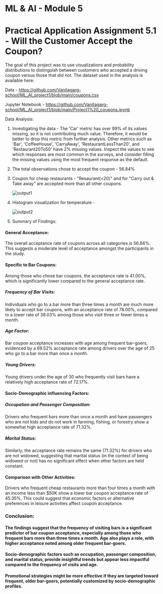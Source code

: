 # ML & AI - Module 5

# Practical Application Assignment 5.1 - Will the Customer Accept the Coupon?
The goal of this project was to use visualizations and probability distributions to distinguish between customers who accepted a driving coupon versus those that did not. The dataset used in the analysis is available here:

Data  -  https://github.com/Vanitagarg-school/ML_AI_project1/blob/main/coupons.csv

Jupyter Notebook - https://github.com/Vanitagarg-school/ML_AI_project1/blob/main/Project1%20_coupons.ipynb

Data Analysis:

1. Investigating the data -
The 'Car' metric has over 99% of its values missing, so it is not contributing much value. Therefore, it would be better to drop this metric from further analysis.
Other metrics such as 'Bar', 'CoffeeHouse', 'CarryAway', 'RestaurantLessThan20', and 'Restaurant20To50' have 2% missing values.
Inspect the values to see which responses are most common in the surveys, and consider filling the missing values using the most frequent response as the default.
2. The total observations chose to accept the coupon -  56.84%
3. Coupon for cheap restaurants - "Resaurant(<20)" and for "Carry out & Take away" are accepted more than all other coupons.
  
   ![output1](https://github.com/user-attachments/assets/93490c63-301c-412e-82e3-54d166e4a018)

4. Histogram visualization for temperature -
   
   ![output2](https://github.com/user-attachments/assets/2c160787-5ab9-4176-81e7-6cd5763a2c55)
5. Summary of Findings:

#### General Acceptance: 
The overall acceptance rate of coupons across all categories is 56.84%. This suggests a moderate level of acceptance amongst the participants in the study.

#### Specific to Bar Coupons:
Among those who chose bar coupons, the acceptance rate is 41.00%, which is significantly lower compared to the general acceptance rate.
##### Frequency of Bar Visits: 
Individuals who go to a bar more than three times a month are much more likely to accept bar coupons, with an acceptance rate of 78.00%, compared to a lower rate of 38.03% among those who visit three or fewer times a month.
##### Age Factor: 
Bar coupon acceptance increases with age among frequent bar-goers, evidenced by a 69.52% acceptance rate among drivers over the age of 25 who go to a bar more than once a month.
##### Young Drivers: 
Young drivers under the age of 30 who frequently visit bars have a relatively high acceptance rate of 72.17%.

#### Socio-Demographic influencing Factors:

##### Occupation and Passenger Composition: 
Drivers who frequent bars more than once a month and have passengers who are not kids and do not work in farming, fishing, or forestry show a somewhat high acceptance rate of 71.32%.
##### Marital Status: 
Similarly, the acceptance rate remains the same (71.32%) for drivers who are not widowed, suggesting that marital status (in the context of being widowed or not) has no significant effect when other factors are held constant.

#### Comparison with Other Activities:
Drivers who frequent cheap restaurants more than four times a month with an income less than $50K show a lower bar coupon acceptance rate of 45.35%. This could suggest that economic factors or alternative preferences in leisure activities affect coupon acceptance.


### Conclusion:
#### The findings suggest that the frequency of visiting bars is a significant predictor of bar coupon acceptance, especially among those who frequent bars more than three times a month. Age also plays a role, with higher acceptance noted among older frequent bar-goers.
#### Socio-demographic factors such as occupation, passenger composition, and marital status, provide insightful trends but appear less impactful compared to the frequency of visits and age. 
#### Promotional strategies might be more effective if they are targeted toward frequent, older bar-goers, potentially customized by socio-demographic profiles.

